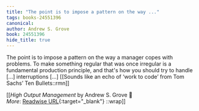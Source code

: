 ```yaml
---
title: "The point is to impose a pattern on the way ..."
tags: books-24551396
canonical: 
author: Andrew S. Grove
book: 24551396
hide_title: true
---
```


The point is to impose a pattern on the way a manager copes with problems. To make something regular that was once irregular is a fundamental production principle, and that's how you should try to handle [...] interruptions [...]
[[Sounds like an echo of ‘work to code’ from Tom Sachs’ Ten Bullets::rmn]]


[[<cite>_High Output Management_</cite> by Andrew S. Grove 📕<br>
_More_: [Readwise URL](https://readwise.io/open/478843959){:target="_blank"}
::wrap]]